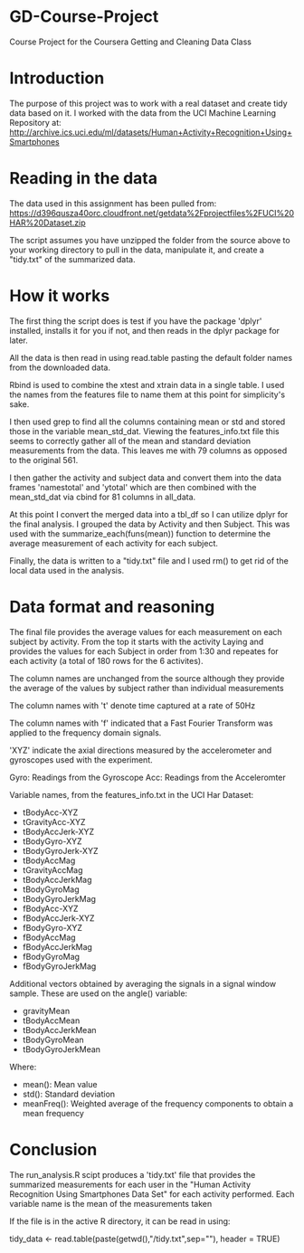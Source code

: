 # GD-Course-Project
Course Project for the Coursera Getting and Cleaning Data Class

# Introduction
The purpose of this project was to work with a real dataset and create tidy data based on it. I worked with the data from the UCI Machine Learning Repository at: http://archive.ics.uci.edu/ml/datasets/Human+Activity+Recognition+Using+Smartphones

# Reading in the data
The data used in this assignment has been pulled from: https://d396qusza40orc.cloudfront.net/getdata%2Fprojectfiles%2FUCI%20HAR%20Dataset.zip 

The script assumes you have unzipped the folder from the source above to your working directory to pull in the data, manipulate it, and create a "tidy.txt" of the summarized data.

# How it works

The first thing the script does is test if you have the package 'dplyr' installed, installs it for you if not, and then reads in the dplyr package for later.

All the data is then read in using read.table pasting the default folder names from the downloaded data.

Rbind is used to combine the xtest and xtrain data in a single table. I used the names from the features file to name them at this point for simplicity's sake. 

I then used grep to find all the columns containing mean or std and stored those in the variable mean_std_dat. Viewing the features_info.txt file this seems to correctly gather all of the mean and standard deviation measurements from the data. This leaves me with 79 columns as opposed to the original 561.

I then gather the activity and subject data and convert them into the data frames 'namestotal' and 'ytotal' which are then combined with the mean_std_dat via cbind for 81 columns in all_data. 

At this point I convert the merged data into a tbl_df so I can utilize dplyr for the final analysis. I grouped the data by Activity and then Subject. This was used with the summarize_each(funs(mean)) function to determine the average measurement of each activity for each subject. 

Finally, the data is written to a "tidy.txt" file and I used rm() to get rid of the local data used in the analysis.

# Data format and reasoning

The final file provides the average values for each measurement on each subject by activity. From the top it starts with the activity Laying and provides the values for each Subject in order from 1:30 and repeates for each activity (a total of 180 rows for the 6 activites). 

The column names are unchanged from the source although they provide the average of the values by subject rather than individual measurements 

The column names with 't' denote time captured at a rate of 50Hz

The column names with 'f' indicated that a Fast Fourier Transform was applied to the frequency domain signals.

'XYZ' indicate the axial directions measured by the accelerometer and gyroscopes used with the experiment.

Gyro: Readings from the Gyroscope
Acc: Readings from the Acceleromter

Variable names, from the features_info.txt in the UCI Har Dataset:

* tBodyAcc-XYZ
* tGravityAcc-XYZ
* tBodyAccJerk-XYZ
* tBodyGyro-XYZ
* tBodyGyroJerk-XYZ
* tBodyAccMag
* tGravityAccMag
* tBodyAccJerkMag
* tBodyGyroMag
* tBodyGyroJerkMag
* fBodyAcc-XYZ
* fBodyAccJerk-XYZ
* fBodyGyro-XYZ
* fBodyAccMag
* fBodyAccJerkMag
* fBodyGyroMag
* fBodyGyroJerkMag

Additional vectors obtained by averaging the signals in a signal window sample. These are used on the angle() variable:

* gravityMean
* tBodyAccMean
* tBodyAccJerkMean
* tBodyGyroMean
* tBodyGyroJerkMean

Where:

* mean(): Mean value
* std(): Standard deviation
* meanFreq(): Weighted average of the frequency components to obtain a mean frequency


# Conclusion

The run_analysis.R scipt produces a 'tidy.txt' file that provides the summarized measurements for each user in the "Human Activity Recognition Using Smartphones Data Set" for each activity performed. Each variable name is the mean of the measurements taken

If the file is in the active R directory, it can be read in using: 

tidy_data <- read.table(paste(getwd(),"/tidy.txt",sep=""), header = TRUE)

